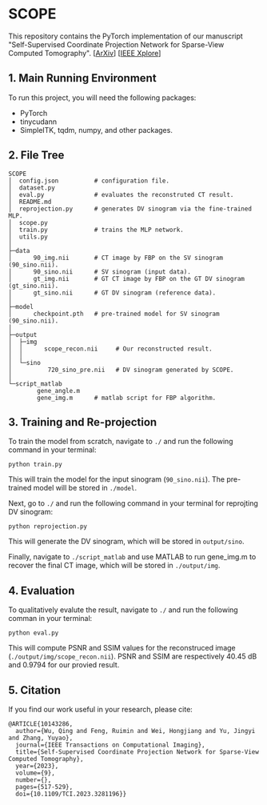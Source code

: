 # SCOPE

This repository contains the PyTorch implementation of our manuscript "Self-Supervised Coordinate Projection Network for Sparse-View Computed Tomography". [[ArXiv](https://arxiv.org/abs/2209.05483)] [[IEEE Xplore](https://ieeexplore.ieee.org/document/10143286)]

## 1.  Main Running Environment

To run this project, you will need the following packages:
- PyTorch
- tinycudann
- SimpleITK, tqdm, numpy, and other packages.

## 2. File Tree

```text
SCOPE
│  config.json          # configuration file.
│  dataset.py
│  eval.py              # evaluates the reconstruted CT result.
│  README.md
│  reprojection.py      # generates DV sinogram via the fine-trained MLP.
│  scope.py
│  train.py             # trains the MLP network.
│  utils.py
│
├─data
│      90_img.nii       # CT image by FBP on the SV sinogram (90_sino.nii).
│      90_sino.nii      # SV sinogram (input data).
│      gt_img.nii       # GT CT image by FBP on the GT DV sinogram (gt_sino.nii).
│      gt_sino.nii      # GT DV sinogram (reference data).
│
├─model
│      checkpoint.pth   # pre-trained model for SV sinogram (90_sino.nii).
│
├─output
│  ├─img
│  │      scope_recon.nii     # Our reconstructed result.
│  │
│  └─sino
│          720_sino_pre.nii   # DV sinogram generated by SCOPE.
│
└─script_matlab
        gene_angle.m
        gene_img.m      # matlab script for FBP algorithm.
```

## 3. Training and Re-projection

To train the model from scratch, navigate to `./` and run the following command in your terminal:
```shell
python train.py
```
This will train the model for the input sinogram (`90_sino.nii`). The pre-trained model will be stored in `./model`.

Next, go to `./` and run the following command in your terminal for reprojting DV sinogram:
```shell
python reprojection.py
```
This will generate the DV sinogram, which will be stored in `output/sino`.

Finally, navigate to `./script_matlab` and use MATLAB to run gene_img.m to recover the final CT image, which will be stored in `./output/img`.

## 4. Evaluation

To qualitatively evalute the result, navigate to `./` and run the following comman in your terminal:
```shell
python eval.py
```
This will compute PSNR and SSIM values for the reconstruced image (`./output/img/scope_recon.nii`). PSNR and SSIM are respectively 40.45 dB and 0.9794 for our provied result. 

## 5. Citation

If you find our work useful in your research, please cite:

```
@ARTICLE{10143286,
  author={Wu, Qing and Feng, Ruimin and Wei, Hongjiang and Yu, Jingyi and Zhang, Yuyao},
  journal={IEEE Transactions on Computational Imaging}, 
  title={Self-Supervised Coordinate Projection Network for Sparse-View Computed Tomography}, 
  year={2023},
  volume={9},
  number={},
  pages={517-529},
  doi={10.1109/TCI.2023.3281196}}
```
